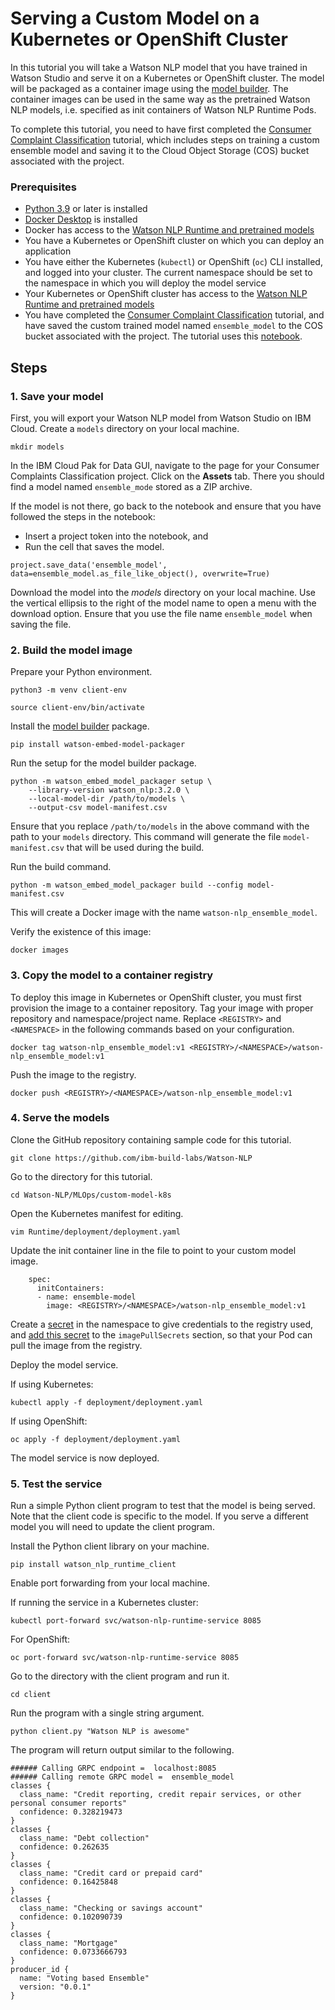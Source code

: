 # Serving a Custom Model on a Kubernetes or OpenShift Cluster
In this tutorial you will take a Watson NLP model that you have trained in Watson Studio and serve it on a Kubernetes or OpenShift cluster. The model will be packaged as a container image using the [model builder](https://github.com/IBM/ibm-watson-embed-model-builder). The container images can be used in the same way as the pretrained Watson NLP models, i.e. specified as init containers of Watson NLP Runtime Pods.

To complete this tutorial, you need to have first completed the [Consumer Complaint Classification](https://techzone.ibm.com/collection/watson-nlp-text-classification#tab-1) tutorial, which includes steps on training a custom ensemble model and saving it to the Cloud Object Storage (COS) bucket associated with the project.

### Prerequisites
    
- [Python 3.9](https://www.python.org/downloads/) or later is installed
- [Docker Desktop](https://docs.docker.com/get-docker/) is installed
- Docker has access to the [Watson NLP Runtime and pretrained models](https://github.com/ibm-build-labs/Watson-NLP/blob/main/MLOps/access/README.md#docker)
- You have a Kubernetes or OpenShift cluster on which you can deploy an application
- You have either the Kubernetes (`kubectl`) or OpenShift (`oc`) CLI installed, and logged into your cluster. The current namespace should be set to the namespace in which you will deploy the model service
- Your Kubernetes or OpenShift cluster has access to the [Watson NLP Runtime and pretrained models](https://github.com/ibm-build-labs/Watson-NLP/blob/main/MLOps/access/README.md#kubernetes-and-openshift)
- You have completed the [Consumer Complaint Classification](https://techzone.ibm.com/collection/watson-nlp-text-classification#tab-1) tutorial, and have saved the custom trained model named `ensemble_model` to the COS bucket associated with the project. The tutorial uses this [notebook](https://github.com/ibm-build-labs/Watson-NLP/blob/main/ML/Text-Classification/Consumer%20complaints%20Classification.ipynb). 
    
## Steps

### 1. Save your model
First, you will export your Watson NLP model from Watson Studio on IBM Cloud. Create a `models` directory on your local machine.
```
mkdir models
```
In the IBM Cloud Pak for Data GUI, navigate to the page for your Consumer Complaints Classification project. Click on the **Assets** tab. There you should find a model named `ensemble_mode` stored as a ZIP archive. 

If the model is not there, go back to the notebook and ensure that you have followed the steps in the notebook:
  - Insert a project token into the notebook, and
  - Run the cell that saves the model.
```
project.save_data('ensemble_model', data=ensemble_model.as_file_like_object(), overwrite=True)
```

Download the model into the *models* directory on your local machine. Use the vertical ellipsis to the right of the model name to open a menu with the download option. Ensure that you use the file name `ensemble_model` when saving the file.

### 2. Build the model image

Prepare your Python environment.
```
python3 -m venv client-env
```
```
source client-env/bin/activate
```
Install the [model builder](https://github.com/IBM/ibm-watson-embed-model-builder) package.
```
pip install watson-embed-model-packager
```
Run the setup for the model builder package.
```
python -m watson_embed_model_packager setup \
    --library-version watson_nlp:3.2.0 \
    --local-model-dir /path/to/models \
    --output-csv model-manifest.csv
```
Ensure that you replace `/path/to/models` in the above command with the path to your `models` directory.  This command will generate the file `model-manifest.csv` that will be used during the build.

Run the build command.
```
python -m watson_embed_model_packager build --config model-manifest.csv
```
This will create a Docker image with the name `watson-nlp_ensemble_model`. 

Verify the existence of this image:
```
docker images
```

### 3. Copy the model to a container registry

To deploy this image in Kubernetes or OpenShift cluster, you must first provision the image to a container repository.  Tag your image with proper repository and namespace/project name. Replace `<REGISTRY>` and `<NAMESPACE>` in the following commands based on your configuration.
```
docker tag watson-nlp_ensemble_model:v1 <REGISTRY>/<NAMESPACE>/watson-nlp_ensemble_model:v1 
```
Push the image to the registry.
```
docker push <REGISTRY>/<NAMESPACE>/watson-nlp_ensemble_model:v1 
```

### 4. Serve the models

Clone the GitHub repository containing sample code for this tutorial.
```
git clone https://github.com/ibm-build-labs/Watson-NLP
```
Go to the directory for this tutorial.
```
cd Watson-NLP/MLOps/custom-model-k8s
```
Open the Kubernetes manifest for editing.
```
vim Runtime/deployment/deployment.yaml
```
Update the init container line in the file to point to your custom model image.
```
    spec:
      initContainers:
      - name: ensemble-model
        image: <REGISTRY>/<NAMESPACE>/watson-nlp_ensemble_model:v1
```

Create a [secret](https://kubernetes.io/docs/tasks/configure-pod-container/pull-image-private-registry/#registry-secret-existing-credentials) in the namespace to give credentials to the registry used, and [add this secret](https://kubernetes.io/docs/tasks/configure-pod-container/pull-image-private-registry/#create-a-pod-that-uses-your-secret) to the `imagePullSecrets` section, so that your Pod can pull the image from the registry. 

Deploy the model service.  

If using Kubernetes:
```
kubectl apply -f deployment/deployment.yaml
```
If using OpenShift:
```
oc apply -f deployment/deployment.yaml
```
The model service is now deployed. 

### 5. Test the service
Run a simple Python client program to test that the model is being served. Note that the client code is specific to the model. If you serve a different model you will need to update the client program.

Install the Python client library on your machine. 
```
pip install watson_nlp_runtime_client 
```
Enable port forwarding from your local machine. 

If running the service in a Kubernetes cluster:
```
kubectl port-forward svc/watson-nlp-runtime-service 8085 
```
For OpenShift:
```
oc port-forward svc/watson-nlp-runtime-service 8085
```
Go to the directory with the client program and run it.   
```
cd client
```
Run the program with a single string argument.
```
python client.py "Watson NLP is awesome" 
```
The program will return output similar to the following.
```
###### Calling GRPC endpoint =  localhost:8085
###### Calling remote GRPC model =  ensemble_model
classes {
  class_name: "Credit reporting, credit repair services, or other personal consumer reports"
  confidence: 0.328219473
}
classes {
  class_name: "Debt collection"
  confidence: 0.262635
}
classes {
  class_name: "Credit card or prepaid card"
  confidence: 0.16425848
}
classes {
  class_name: "Checking or savings account"
  confidence: 0.102090739
}
classes {
  class_name: "Mortgage"
  confidence: 0.0733666793
}
producer_id {
  name: "Voting based Ensemble"
  version: "0.0.1"
}
```
